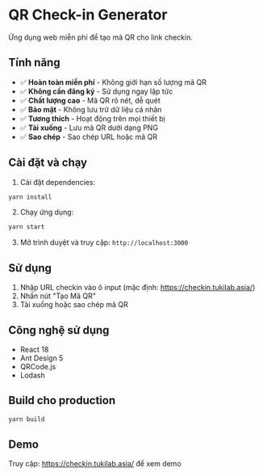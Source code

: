 # QR Check-in Generator

Ứng dụng web miễn phí để tạo mã QR cho link checkin.

## Tính năng

- ✅ **Hoàn toàn miễn phí** - Không giới hạn số lượng mã QR
- ✅ **Không cần đăng ký** - Sử dụng ngay lập tức  
- ✅ **Chất lượng cao** - Mã QR rõ nét, dễ quét
- ✅ **Bảo mật** - Không lưu trữ dữ liệu cá nhân
- ✅ **Tương thích** - Hoạt động trên mọi thiết bị
- ✅ **Tải xuống** - Lưu mã QR dưới dạng PNG
- ✅ **Sao chép** - Sao chép URL hoặc mã QR

## Cài đặt và chạy

1. Cài đặt dependencies:
```bash
yarn install
```

2. Chạy ứng dụng:
```bash
yarn start
```

3. Mở trình duyệt và truy cập: `http://localhost:3000`

## Sử dụng

1. Nhập URL checkin vào ô input (mặc định: https://checkin.tukilab.asia/)
2. Nhấn nút "Tạo Mã QR"
3. Tải xuống hoặc sao chép mã QR

## Công nghệ sử dụng

- React 18
- Ant Design 5
- QRCode.js
- Lodash

## Build cho production

```bash
yarn build
```

## Demo

Truy cập: https://checkin.tukilab.asia/ để xem demo
